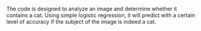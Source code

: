 The code is designed to analyze an image and determine whether it contains a cat. Using simple logistic regression, it will predict with a certain level of accuracy if the subject of the image is indeed a cat.
